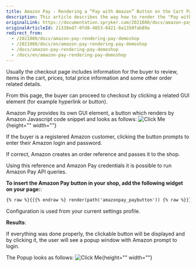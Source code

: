 ```yaml
---
title: Amazon Pay - Rendering a “Pay with Amazon” Button on the Cart Page
description: This article describes the way how to render the "Pay with Amazon" button on the cart page.
originalLink: https://documentation.spryker.com/2021080/docs/amazon-pay-rendering-pay-demoshop
originalArticleId: 21338ed7-0fd8-4853-8421-8a1350fab89a
redirect_from:
  - /2021080/docs/amazon-pay-rendering-pay-demoshop
  - /2021080/docs/en/amazon-pay-rendering-pay-demoshop
  - /docs/amazon-pay-rendering-pay-demoshop
  - /docs/en/amazon-pay-rendering-pay-demoshop
---
```


Usually the checkout page includes information for the buyer to review, items in the cart, prices, total price information and some other order related details.

From this page, the buyer can proceed to checkout by clicking a related GUI element (for example hyperlink or button).

Amazon Pay provides its own GUI element, a button which renders by Amazon Javascript code snippet and looks as follows:
![Click Me](https://spryker.s3.eu-central-1.amazonaws.com/docs/Technology+Partners/Payment+Partners/Amazon+Pay/amazonpay_button.png){height="" width=""}  

If the buyer is a registered Amazon customer, clicking the button prompts to enter their Amazon login and password.

If correct, Amazon creates an order reference and passes it to the shop.

Using this reference and Amazon Pay credentials it is possible to run Amazon Pay API queries.

**To insert the Amazon Pay button in your shop, add the following widget on your page:**:
```xml
{% raw %}{{{% endraw %} render(path('amazonpay_paybutton')) {% raw %}}}{% endraw %}
```

Configuration is used from your current settings profile.

**Results**:

If everything was done properly, the clickable button will be displayed and by clicking it, the user will see a popup window with Amazon prompt to login.

The Popup looks as follows:
![Click Me](https://spryker.s3.eu-central-1.amazonaws.com/docs/Technology+Partners/Payment+Partners/Amazon+Pay/amazon_popup.png){height="" width=""}
